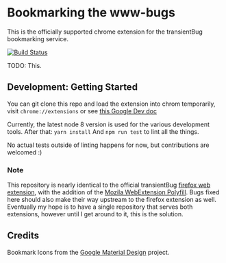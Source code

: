 # Bookmarking the www-bugs
This is the officially supported chrome extension for the transientBug
bookmarking service.

[![Build Status](https://travis-ci.org/transientBug/chrome-extension.svg?branch=master)](https://travis-ci.org/transientBug/chrome-extension)

TODO: This.

## Development: Getting Started
You can git clone this repo and load the extension into chrom temporarily,
visit `chrome://extensions` or see [this Google Dev doc](https://developer.chrome.com/extensions)

Currently, the latest node 8 version is used for the various development tools.
After that: `yarn install`
And `npm run test` to lint all the things.

No actual tests outside of linting happens for now, but contributions are
welcomed :)

### Note
This repository is nearly identical to the official transientBug [firefox web
extension](https://github.com/transientBug/firefox-extension), with the
addition of the [Mozila WebExtension
Polyfill](https://github.com/mozilla/webextension-polyfill). Bugs fixed here
should also make their way upstream to the firefox extension as well.
Eventually my hope is to have a single repository that serves both extensions,
however until I get around to it, this is the solution.

## Credits
Bookmark Icons from the [Google Material Design](https://material.io/icons/) project.

